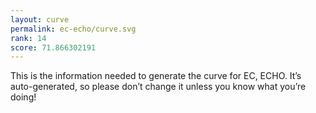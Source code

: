 ```yaml
---
layout: curve
permalink: ec-echo/curve.svg
rank: 14
score: 71.866302191
---
```


This is the information needed to generate the curve for EC, ECHO. It’s
auto-generated, so please don’t change it unless you know what you’re
doing!
